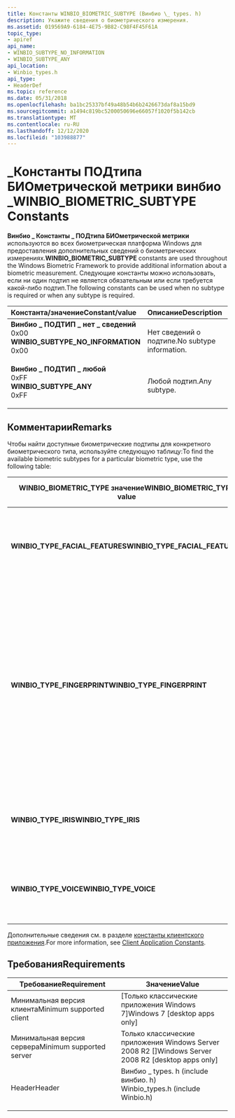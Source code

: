 ```yaml
---
title: Константы WINBIO_BIOMETRIC_SUBTYPE (Винбио \_ types. h)
description: Укажите сведения о биометрического измерения.
ms.assetid: 019569A9-6184-4E75-9B82-C98F4F45F61A
topic_type:
- apiref
api_name:
- WINBIO_SUBTYPE_NO_INFORMATION
- WINBIO_SUBTYPE_ANY
api_location:
- Winbio_types.h
api_type:
- HeaderDef
ms.topic: reference
ms.date: 05/31/2018
ms.openlocfilehash: ba1bc25337bf49a48b54b6b2426673daf8a15bd9
ms.sourcegitcommit: a1494c819bc5200050696e66057f1020f5b142cb
ms.translationtype: MT
ms.contentlocale: ru-RU
ms.lasthandoff: 12/12/2020
ms.locfileid: "103988877"
---
```

# <a name="winbio_biometric_subtype-constants"></a><span data-ttu-id="239c4-103">\_Константы ПОДтипа БИОметрической метрики винбио \_</span><span class="sxs-lookup"><span data-stu-id="239c4-103">WINBIO\_BIOMETRIC\_SUBTYPE Constants</span></span>

<span data-ttu-id="239c4-104">**Винбио \_ Константы \_ ПОДтипа БИОметрической метрики** используются во всех биометрическая платформа Windows для предоставления дополнительных сведений о биометрических измерениях.</span><span class="sxs-lookup"><span data-stu-id="239c4-104">**WINBIO\_BIOMETRIC\_SUBTYPE** constants are used throughout the Windows Biometric Framework to provide additional information about a biometric measurement.</span></span> <span data-ttu-id="239c4-105">Следующие константы можно использовать, если ни один подтип не является обязательным или если требуется какой-либо подтип.</span><span class="sxs-lookup"><span data-stu-id="239c4-105">The following constants can be used when no subtype is required or when any subtype is required.</span></span>



| <span data-ttu-id="239c4-106">Константа/значение</span><span class="sxs-lookup"><span data-stu-id="239c4-106">Constant/value</span></span>                                                                                                                                                                                                                                                            | <span data-ttu-id="239c4-107">Описание</span><span class="sxs-lookup"><span data-stu-id="239c4-107">Description</span></span>                        |
|:--------------------------------------------------------------------------------------------------------------------------------------------------------------------------------------------------------------------------------------------------------------------------|:-----------------------------------|
| <span id="WINBIO_SUBTYPE_NO_INFORMATION"></span><span id="winbio_subtype_no_information"></span><dl> <span data-ttu-id="239c4-108"><dt>**Винбио \_ ПОДТИП \_ нет \_ сведений**</dt> <dt>0x00</dt></span><span class="sxs-lookup"><span data-stu-id="239c4-108"><dt>**WINBIO\_SUBTYPE\_NO\_INFORMATION**</dt> <dt>0x00</dt></span></span> </dl> | <span data-ttu-id="239c4-109">Нет сведений о подтипе.</span><span class="sxs-lookup"><span data-stu-id="239c4-109">No subtype information.</span></span><br/> |
| <span id="WINBIO_SUBTYPE_ANY"></span><span id="winbio_subtype_any"></span><dl> <span data-ttu-id="239c4-110"><dt>**Винбио \_ ПОДТИП \_ любой**</dt> <dt>0xFF</dt></span><span class="sxs-lookup"><span data-stu-id="239c4-110"><dt>**WINBIO\_SUBTYPE\_ANY**</dt> <dt>0xFF</dt></span></span> </dl>                                   | <span data-ttu-id="239c4-111">Любой подтип.</span><span class="sxs-lookup"><span data-stu-id="239c4-111">Any subtype.</span></span><br/>            |



## <a name="remarks"></a><span data-ttu-id="239c4-112">Комментарии</span><span class="sxs-lookup"><span data-stu-id="239c4-112">Remarks</span></span>

<span data-ttu-id="239c4-113">Чтобы найти доступные биометрические подтипы для конкретного биометрического типа, используйте следующую таблицу:</span><span class="sxs-lookup"><span data-stu-id="239c4-113">To find the available biometric subtypes for a particular biometric type, use the following table:</span></span>



<table>
<colgroup>
<col style="width: 50%" />
<col style="width: 50%" />
</colgroup>
<thead>
<tr class="header">
<th><span data-ttu-id="239c4-114"><strong>WINBIO_BIOMETRIC_TYPE</strong> значение</span><span class="sxs-lookup"><span data-stu-id="239c4-114"><strong>WINBIO_BIOMETRIC_TYPE</strong> value</span></span></th>
<th><span data-ttu-id="239c4-115">Разделы для поиска <strong>WINBIO_BIOMETRIC_SUBTYPE</strong> значений</span><span class="sxs-lookup"><span data-stu-id="239c4-115">Topic(s) to find <strong>WINBIO_BIOMETRIC_SUBTYPE</strong> values</span></span></th>
</tr>
</thead>
<tbody>
<tr class="odd">
<td><span data-ttu-id="239c4-116"><strong>WINBIO_TYPE_FACIAL_FEATURES</strong></span><span class="sxs-lookup"><span data-stu-id="239c4-116"><strong>WINBIO_TYPE_FACIAL_FEATURES</strong></span></span></td>
<td><span data-ttu-id="239c4-117"><a href="winbio-ansi-385-face-constants.md"><strong>Константы WINBIO_ANSI_385_FACE</strong></a>
</span><span class="sxs-lookup"><span data-stu-id="239c4-117"><a href="winbio-ansi-385-face-constants.md"><strong>WINBIO_ANSI_385_FACE Constants</strong></a>
</span></span><blockquote>
[!Note]<br />
<span data-ttu-id="239c4-118">Эти значения применяются только к Windows 10 и более поздним версиям.</span><span class="sxs-lookup"><span data-stu-id="239c4-118">These values apply only for Windows 10 and later.</span></span>
</blockquote>
<br/></td>
</tr>
<tr class="even">
<td><span data-ttu-id="239c4-119"><strong>WINBIO_TYPE_FINGERPRINT</strong></span><span class="sxs-lookup"><span data-stu-id="239c4-119"><strong>WINBIO_TYPE_FINGERPRINT</strong></span></span></td>
<td><span data-ttu-id="239c4-120">Один из следующих разделов:</span><span class="sxs-lookup"><span data-stu-id="239c4-120">One of the following topics:</span></span>
<ul>
<li><span data-ttu-id="239c4-121"><a href="winbio-ansi-381-format-constants.md"><strong>Константы WINBIO_ANSI_381_FORMAT</strong></a></span><span class="sxs-lookup"><span data-stu-id="239c4-121"><a href="winbio-ansi-381-format-constants.md"><strong>WINBIO_ANSI_381_FORMAT Constants</strong></a></span></span></li>
<li><span data-ttu-id="239c4-122"><a href="winbio-ansi-381-img-constants.md"><strong>Константы WINBIO_ANSI_381_IMG</strong></a></span><span class="sxs-lookup"><span data-stu-id="239c4-122"><a href="winbio-ansi-381-img-constants.md"><strong>WINBIO_ANSI_381_IMG Constants</strong></a></span></span></li>
<li><span data-ttu-id="239c4-123"><a href="winbio-ansi-381-img-acq-constants.md"><strong>Константы WINBIO_ANSI_381_IMG_ACQ</strong></a></span><span class="sxs-lookup"><span data-stu-id="239c4-123"><a href="winbio-ansi-381-img-acq-constants.md"><strong>WINBIO_ANSI_381_IMG_ACQ Constants</strong></a></span></span></li>
<li><span data-ttu-id="239c4-124"><a href="winbio-ansi-381-imp-type-constants.md"><strong>Константы WINBIO_ANSI_381_IMP_TYPE</strong></a></span><span class="sxs-lookup"><span data-stu-id="239c4-124"><a href="winbio-ansi-381-imp-type-constants.md"><strong>WINBIO_ANSI_381_IMP_TYPE Constants</strong></a></span></span></li>
<li><span data-ttu-id="239c4-125"><a href="winbio-ansi-381-pixels-constants.md"><strong>Константы WINBIO_ANSI_381_PIXELS</strong></a></span><span class="sxs-lookup"><span data-stu-id="239c4-125"><a href="winbio-ansi-381-pixels-constants.md"><strong>WINBIO_ANSI_381_PIXELS Constants</strong></a></span></span></li>
<li><span data-ttu-id="239c4-126"><a href="winbio-ansi-381-pos-fingerprint-constants.md"><strong>Константы отпечатка WINBIO_ANSI_381_POS</strong></a></span><span class="sxs-lookup"><span data-stu-id="239c4-126"><a href="winbio-ansi-381-pos-fingerprint-constants.md"><strong>WINBIO_ANSI_381_POS Fingerprint Constants</strong></a></span></span></li>
<li><span data-ttu-id="239c4-127"><a href="winbio-ansi-381-pos-palm-constants.md"><strong>Константы WINBIO_ANSI_381_POS_Palm</strong></a></span><span class="sxs-lookup"><span data-stu-id="239c4-127"><a href="winbio-ansi-381-pos-palm-constants.md"><strong>WINBIO_ANSI_381_POS_Palm Constants</strong></a></span></span></li>
</ul></td>
</tr>
<tr class="odd">
<td><span data-ttu-id="239c4-128"><strong>WINBIO_TYPE_IRIS</strong></span><span class="sxs-lookup"><span data-stu-id="239c4-128"><strong>WINBIO_TYPE_IRIS</strong></span></span></td>
<td><span data-ttu-id="239c4-129"><a href="winbio-iris-constants.md"><strong>Константы WINBIO_IRIS</strong></a>
</span><span class="sxs-lookup"><span data-stu-id="239c4-129"><a href="winbio-iris-constants.md"><strong>WINBIO_IRIS Constants</strong></a>
</span></span><blockquote>
[!Note]<br />
<span data-ttu-id="239c4-130">Эти значения применяются только к Windows 10 и более поздним версиям.</span><span class="sxs-lookup"><span data-stu-id="239c4-130">These values apply only for Windows 10 and later.</span></span>
</blockquote>
<br/></td>
</tr>
<tr class="even">
<td><span data-ttu-id="239c4-131"><strong>WINBIO_TYPE_VOICE</strong></span><span class="sxs-lookup"><span data-stu-id="239c4-131"><strong>WINBIO_TYPE_VOICE</strong></span></span></td>
<td><span data-ttu-id="239c4-132"><a href="https://www.bing.com/search?q=<strong>WINBIO_VOICE+Constants</strong>"><strong>Константы WINBIO_VOICE</strong></a>
</span><span class="sxs-lookup"><span data-stu-id="239c4-132"><a href="https://www.bing.com/search?q=<strong>WINBIO_VOICE+Constants</strong>"><strong>WINBIO_VOICE Constants</strong></a>
</span></span><blockquote>
[!Note]<br />
<span data-ttu-id="239c4-133">Эти значения применяются только к Windows 10 и более поздним версиям.</span><span class="sxs-lookup"><span data-stu-id="239c4-133">These values apply only for Windows 10 and later.</span></span>
</blockquote>
<br/></td>
</tr>
</tbody>
</table>



 

<span data-ttu-id="239c4-134">Дополнительные сведения см. в разделе [константы клиентского приложения](client-application-constants.md).</span><span class="sxs-lookup"><span data-stu-id="239c4-134">For more information, see [Client Application Constants](client-application-constants.md).</span></span>

## <a name="requirements"></a><span data-ttu-id="239c4-135">Требования</span><span class="sxs-lookup"><span data-stu-id="239c4-135">Requirements</span></span>



| <span data-ttu-id="239c4-136">Требование</span><span class="sxs-lookup"><span data-stu-id="239c4-136">Requirement</span></span> | <span data-ttu-id="239c4-137">Значение</span><span class="sxs-lookup"><span data-stu-id="239c4-137">Value</span></span> |
|-------------------------------------|---------------------------------------------------------------------------------------------------------------|
| <span data-ttu-id="239c4-138">Минимальная версия клиента</span><span class="sxs-lookup"><span data-stu-id="239c4-138">Minimum supported client</span></span><br/> | <span data-ttu-id="239c4-139">\[Только классические приложения Windows 7\]</span><span class="sxs-lookup"><span data-stu-id="239c4-139">Windows 7 \[desktop apps only\]</span></span><br/>                                                                    |
| <span data-ttu-id="239c4-140">Минимальная версия сервера</span><span class="sxs-lookup"><span data-stu-id="239c4-140">Minimum supported server</span></span><br/> | <span data-ttu-id="239c4-141">Только классические приложения Windows Server 2008 R2 \[\]</span><span class="sxs-lookup"><span data-stu-id="239c4-141">Windows Server 2008 R2 \[desktop apps only\]</span></span><br/>                                                       |
| <span data-ttu-id="239c4-142">Header</span><span class="sxs-lookup"><span data-stu-id="239c4-142">Header</span></span><br/>                   | <dl> <span data-ttu-id="239c4-143"><dt>Винбио \_ types. h (include винбио. h)</dt></span><span class="sxs-lookup"><span data-stu-id="239c4-143"><dt>Winbio\_types.h (include Winbio.h)</dt></span></span> </dl> |



 

 





